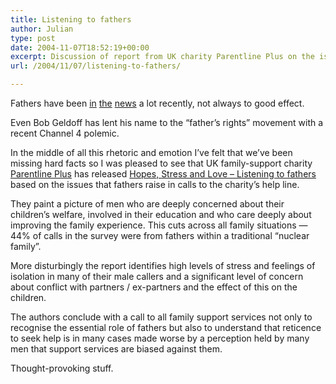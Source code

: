 ```yaml
---
title: Listening to fathers
author: Julian
type: post
date: 2004-11-07T18:52:19+00:00
excerpt: Discussion of report from UK charity Parentline Plus on the issues facing fathers.
url: /2004/11/07/listening-to-fathers/

---
```

Fathers have been [in][1] [the][2] [news][3] a lot recently, not always to good effect. 

Even Bob Geldoff has lent his name to the &#8220;father&#8217;s rights&#8221; movement with a recent Channel 4 polemic.

In the middle of all this rhetoric and emotion I&#8217;ve felt that we&#8217;ve been missing hard facts so I was pleased to see that UK family-support charity [Parentline Plus][4] has released [Hopes, Stress and Love &#8211; Listening to fathers][5] based on the issues that fathers raise in calls to the charity&#8217;s help line.

They paint a picture of men who are deeply concerned about their children&#8217;s welfare, involved in their education and who care deeply about improving the family experience. This cuts across all family situations &#8212; 44% of calls in the survey were from fathers within a traditional &#8220;nuclear family&#8221;. 

More disturbingly the report identifies high levels of stress and feelings of isolation in many of their male callers and a significant level of concern about conflict with partners / ex-partners and the effect of this on the children.

The authors conclude with a call to all family support services not only to recognise the essential role of fathers but also to understand that reticence to seek help is in many cases made worse by a perception held by many men that support services are biased against them.

Thought-provoking stuff.

 [1]: https://news.bbc.co.uk/1/hi/uk/3653986.stm
 [2]: https://news.bbc.co.uk/1/hi/england/london/3646948.stm
 [3]: https://news.bbc.co.uk/1/hi/uk_politics/3728617.stm
 [4]: https://www.parentlineplus.org.uk/
 [5]: https://www.parentlineplus.org.uk/uploads/tx_policyreports/Fathers_report_2004_01.doc ""